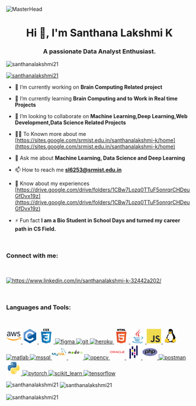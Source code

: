 ![MasterHead](https://cdn.dribbble.com/users/634508/screenshots/2172083/media/1cc2d961f9b95d233963a7868214ca93.gif)
<h1 align="center">Hi 👋, I'm Santhana Lakshmi K</h1>
<h3 align="center">A passionate Data Analyst Enthusiast.</h3>

<p align="left"> <img src="https://komarev.com/ghpvc/?username=santhanalakshmi21&label=Profile%20views&color=0e75b6&style=flat" alt="santhanalakshmi21" /> </p>

<p align="left"> <a href="https://github.com/ryo-ma/github-profile-trophy">  <img src="https://github-profile-trophy.vercel.app/?username=santhanalakshmi21" alt="santhanalakshmi21" /> </a> </p>

- 🔭 I’m currently working on **Brain Computing Related project**

- 🌱 I’m currently learning **Brain Computing and to Work in Real time Projects**

- 👯 I’m looking to collaborate on **Machine Learning,Deep Learning,Web Development,Data Science Related Projects**

- 👨‍💻 To  Known more about me [https://sites.google.com/srmist.edu.in/santhanalakshmi-k/home](https://sites.google.com/srmist.edu.in/santhanalakshmi-k/home)

- 💬 Ask me about **Machine Learning, Data Science and Deep Learning**

- 📫 How to reach me **sl6253@srmist.edu.in**

- 📄 Know about my experiences [https://drive.google.com/drive/folders/1CBw7Lozq0TTuF5onrqrCHDeuGfDvx19z](https://drive.google.com/drive/folders/1CBw7Lozq0TTuF5onrqrCHDeuGfDvx19z)

- ⚡ Fun fact **I am a Bio Student in School Days and turned my career path in CS Field.**
<br>

<h3 align="left">Connect with me:</h3>
<br>
<p align="left">
<a href="https://linkedin.com/in/https://www.linkedin.com/in/santhanalakshmi-k-32442a202/" target="blank"><img align="center" src="https://raw.githubusercontent.com/rahuldkjain/github-profile-readme-generator/master/src/images/icons/Social/linked-in-alt.svg" alt="https://www.linkedin.com/in/santhanalakshmi-k-32442a202/" height="30" width="40" /></a>
</p>
<br>

<h3 align="left">Languages and Tools:</h3>
<br>

<p align="left"> <a href="https://aws.amazon.com" target="_blank" rel="noreferrer"> <img src="https://raw.githubusercontent.com/devicons/devicon/master/icons/amazonwebservices/amazonwebservices-original-wordmark.svg" alt="aws" width="40" height="40"/> </a> 
  <span class="icon-space"></span> 
  <a href="https://www.cprogramming.com/" target="_blank" rel="noreferrer"> <img src="https://raw.githubusercontent.com/devicons/devicon/master/icons/c/c-original.svg" alt="c" width="40" height="40"/> </a> 
  <span class="icon-space"></span> 
  <a href="https://www.w3schools.com/css/" target="_blank" rel="noreferrer"> <img src="https://raw.githubusercontent.com/devicons/devicon/master/icons/css3/css3-original-wordmark.svg" alt="css3" width="40" height="40"/> </a> 
  <span class="icon-space"></span>
  <a href="https://www.figma.com/" target="_blank" rel="noreferrer"> <img src="https://www.vectorlogo.zone/logos/figma/figma-icon.svg" alt="figma" width="40" height="40"/> </a>
  <span class="icon-space"></span> 
  <a href="https://git-scm.com/" target="_blank" rel="noreferrer"> <img src="https://www.vectorlogo.zone/logos/git-scm/git-scm-icon.svg" alt="git" width="40" height="40"/> </a> 
  <span class="icon-space"></span>
  <a href="https://heroku.com" target="_blank" rel="noreferrer"> <img src="https://www.vectorlogo.zone/logos/heroku/heroku-icon.svg" alt="heroku" width="40" height="40"/> </a> 
  <span class="icon-space"></span>
  <a href="https://www.w3.org/html/" target="_blank" rel="noreferrer"> <img src="https://raw.githubusercontent.com/devicons/devicon/master/icons/html5/html5-original-wordmark.svg" alt="html5" width="40" height="40"/> </a>
  <span class="icon-space"></span>
  <a href="https://www.java.com" target="_blank" rel="noreferrer"> <img src="https://raw.githubusercontent.com/devicons/devicon/master/icons/java/java-original.svg" alt="java" width="40" height="40"/> </a> 
  <span class="icon-space"></span> 
  <a href="https://developer.mozilla.org/en-US/docs/Web/JavaScript" target="_blank" rel="noreferrer"> <img src="https://raw.githubusercontent.com/devicons/devicon/master/icons/javascript/javascript-original.svg" alt="javascript" width="40" height="40"/> </a> <span class="icon-space"></span>
  <a href="https://www.linux.org/" target="_blank" rel="noreferrer"> <img src="https://raw.githubusercontent.com/devicons/devicon/master/icons/linux/linux-original.svg" alt="linux" width="40" height="40"/> </a> 
  <span class="icon-space"></span> 
  <a href="https://www.mathworks.com/" target="_blank" rel="noreferrer"> <img src="https://upload.wikimedia.org/wikipedia/commons/2/21/Matlab_Logo.png" alt="matlab" width="40" height="40"/> </a> 
  <span class="icon-space"></span>
  <a href="https://www.microsoft.com/en-us/sql-server" target="_blank" rel="noreferrer"> <img src="https://www.svgrepo.com/show/303229/microsoft-sql-server-logo.svg" alt="mssql" width="40" height="40"/> </a>  
  <span class="icon-space"></span>
  <a href="https://www.mysql.com/" target="_blank" rel="noreferrer"> <img src="https://raw.githubusercontent.com/devicons/devicon/master/icons/mysql/mysql-original-wordmark.svg" alt="mysql" width="40" height="40"/> </a> 
  <span class="icon-space"></span>
  <a href="https://nodejs.org" target="_blank" rel="noreferrer"> <img src="https://raw.githubusercontent.com/devicons/devicon/master/icons/nodejs/nodejs-original-wordmark.svg" alt="nodejs" width="40" height="40"/> </a>
   <span class="icon-space"></span>
  <a href="https://opencv.org/" target="_blank" rel="noreferrer"> <img src="https://www.vectorlogo.zone/logos/opencv/opencv-icon.svg" alt="opencv" width="40" height="40"/> </a>
   <span class="icon-space"></span>
  <a href="https://www.oracle.com/" target="_blank" rel="noreferrer"> <img src="https://raw.githubusercontent.com/devicons/devicon/master/icons/oracle/oracle-original.svg" alt="oracle" width="40" height="40"/> </a>
   <span class="icon-space"></span>
  <a href="https://pandas.pydata.org/" target="_blank" rel="noreferrer"> <img src="https://raw.githubusercontent.com/devicons/devicon/2ae2a900d2f041da66e950e4d48052658d850630/icons/pandas/pandas-original.svg" alt="pandas" width="40" height="40"/> </a> 
  <span class="icon-space"></span>
  <a href="https://www.php.net" target="_blank" rel="noreferrer"> <img src="https://raw.githubusercontent.com/devicons/devicon/master/icons/php/php-original.svg" alt="php" width="40" height="40"/> </a> 
   <span class="icon-space"></span>
  <a href="https://postman.com" target="_blank" rel="noreferrer"> <img src="https://www.vectorlogo.zone/logos/getpostman/getpostman-icon.svg" alt="postman" width="40" height="40"/> </a>
  <span class="icon-space"></span>
  <a href="https://www.python.org" target="_blank" rel="noreferrer"> <img src="https://raw.githubusercontent.com/devicons/devicon/master/icons/python/python-original.svg" alt="python" width="40" height="40"/> </a> 
   <span class="icon-space"></span>
  <a href="https://pytorch.org/" target="_blank" rel="noreferrer"> <img src="https://www.vectorlogo.zone/logos/pytorch/pytorch-icon.svg" alt="pytorch" width="40" height="40"/> </a>
  <span class="icon-space"></span>
  <a href="https://scikit-learn.org/" target="_blank" rel="noreferrer"> <img src="https://upload.wikimedia.org/wikipedia/commons/0/05/Scikit_learn_logo_small.svg" alt="scikit_learn" width="40" height="40"/> </a> 
  <span class="icon-space"></span>
  <a href="https://www.tensorflow.org" target="_blank" rel="noreferrer"> <img src="https://www.vectorlogo.zone/logos/tensorflow/tensorflow-icon.svg" alt="tensorflow" width="40" height="40"/> </a> </p>

<p><img align="left" src="https://github-readme-stats.vercel.app/api/top-langs?username=santhanalakshmi21&show_icons=true&locale=en&layout=compact" alt="santhanalakshmi21" /></p>

<p>&nbsp;<img align="center" src="https://github-readme-stats.vercel.app/api?username=santhanalakshmi21&show_icons=true&locale=en" alt="santhanalakshmi21" /></p>

<p><img align="center" src="https://github-readme-streak-stats.herokuapp.com/?user=santhanalakshmi21&" alt="santhanalakshmi21" /></p>
